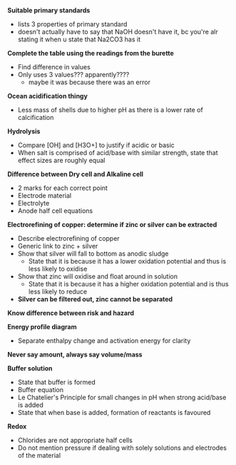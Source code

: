 
**Suitable primary standards**
- lists 3 properties of primary standard
- doesn't actually have to say that NaOH doesn't have it, bc you're alr stating it when u state that Na2CO3 has it

**Complete the table using the readings from the burette**
- Find difference in values
- Only uses 3 values??? apparently????
	- maybe it was because there was an error

**Ocean acidification thingy**
- Less mass of shells due to higher pH as there is a lower rate of calcification

**Hydrolysis**
- Compare \[OH] and \[H3O+] to justify if acidic or basic
- When salt is comprised of acid/base with similar strength, state that effect sizes are roughly equal

**Difference between Dry cell and Alkaline cell**
- 2 marks for each correct point
- Electrode material
- Electrolyte
- Anode half cell equations

**Electrorefining of copper: determine if zinc or silver can be extracted**
- Describe electrorefining of copper
- Generic link to zinc + silver
- Show that silver will fall to bottom as anodic sludge
	- State that it is because it has a lower oxidation potential and thus is less likely to oxidise
- Show that zinc will oxidise and float around in solution
	- State that it is because it has a higher oxidation potential and is thus less likely to reduce
- **Silver can be filtered out, zinc cannot be separated**

**Know difference between risk and hazard**

**Energy profile diagram**
- Separate enthalpy change and activation energy for clarity

**Never say amount, always say volume/mass**

**Buffer solution**
- State that buffer is formed
- Buffer equation
- Le Chatelier's Principle for small changes in pH when strong acid/base is added
- State that when base is added, formation of reactants is favoured

**Redox**
- Chlorides are not appropriate half cells
- Do not mention pressure if dealing with solely solutions and electrodes of the material
